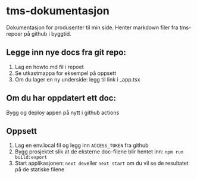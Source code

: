 # tms-dokumentasjon

Dokumentasjon for produsenter til min side. Henter markdown filer fra tms-repoer på github i byggtid.

## Legge inn nye docs fra git repo:

1. Lag en howto.md fil i repoet
2. Se utkastmappa for eksempel på oppsett
3. Om du lager en ny underside: legg til link i _app.tsx

## Om du har oppdatert ett doc:
Bygg og deploy appen på nytt i github actions

## Oppsett
1. Lag en env.local fil og legg inn `ACCESS_TOKEN` fra github
2. Bygg prosjektet slik at de eksterne doc-filene blir hentet inn: `npm run build:export`
3. Start applikasjonen: `next dev`eller `next start` om du vil se de resultatet på de statiske filene

